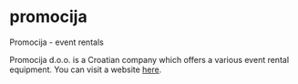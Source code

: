 # promocija
Promocija - event rentals

Promocija d.o.o. is a Croatian company which offers a various event rental equipment. You can visit a website [here](https://www.promocija-ri.com/).
